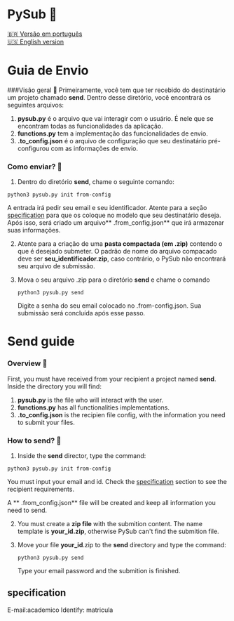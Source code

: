 # PySub 📨

[🇧🇷 Versão em português](#Guia-de-envio)  
[🇺🇸 English version](#Send-guide)

# Guia de Envio

###Visão geral 👀
Primeiramente, você tem que ter recebido do destinatário um projeto chamado **send**. Dentro desse diretório, você encontrará os seguintes arquivos:

1.   **pysub.py** é o arquivo que vai interagir com o usuário. É nele que se encontram todas as funcionalidades da aplicação.
2. **functions.py** tem a implementação das funcionalidades de envio.
3. **.to_config.json** é o arquivo de configuração que seu destinatário pré-configurou com as informações de envio.

### Como enviar?  📨
1.  Dentro do diretório **send**, chame o seguinte comando:
```
python3 pysub.py init from-config
```
A entrada irá pedir seu email e seu identificador. Atente para a seção [specification](#specification) para que os coloque no modelo que seu destinatário deseja.
Após isso, será criado um arquivo** .from_config.json** que irá armazenar suas informações.

2.  Atente para a criação de uma **pasta compactada (em .zip)** contendo o que é desejado submeter. O padrão de nome do arquivo compacado deve ser **seu_identificador.zip**, caso contrário, o PySub não encontrará seu arquivo de submissão.

3. Mova o seu arquivo .zip para o diretório **send** e chame o comando
   ```
   python3 pysub.py send
   ```
   Digite a senha do seu email colocado no .from-config.json. Sua submissão será concluída após esse passo.
   
   
# Send guide

### Overview 👀
First, you must have received from your recipient a project named **send**. Inside the directory you will find:

1.   **pysub.py** is the file who will interact with the user.
2. **functions.py** has all functionalities implementations.
3. **.to_config.json** is the recipien file config, with the information you need to submit your files.

### How to send? 📨
1.  Inside the **send** director, type the command:
```
python3 pysub.py init from-config
```
You must input your email and id. Check the [specification](#specification) section to see the recipient requirements.

A ** .from_config.json** file will be created and keep all information you need to send.

2.  You must create a **zip file** with the submition content. The name template is **your_id.zip**, otherwise PySub can't find the submition file.

3. Move your file **your_id**.zip to the **send** directory and type the command:
   ```
   python3 pysub.py send
   ```
   Type your email password and the submition is finished. 

## specification
E-mail:academico
Identify: matricula
